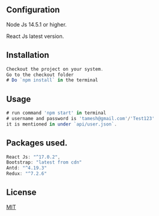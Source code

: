 ## Configuration

Node Js 14.5.1 or higher.

React Js latest version.

## Installation

```javascript
Checkout the project on your system.
Go to the checkout folder
# Do `npm install` in the terminal
```

## Usage

```javascript
# run command 'npm start' in terminal
# username and password is 'tamesh@gmail.com'/'Test123'
it is mentioned in under `api/user.json`.

```

## Packages used.

```javascript
React Js: "^17.0.2",
Bootstrap: "latest from cdn"
Antd: "^4.19.3"
Redux: "^7.2.6"
```

## License

[MIT](https://choosealicense.com/licenses/mit/)
